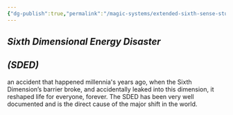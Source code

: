 ```yaml
---
{"dg-publish":true,"permalink":"/magic-systems/extended-sixth-sense-stuff/sded/"}
---
```



## **_Sixth Dimensional Energy Disaster_**

## **_(SDED)_**

an accident that happened millennia's years ago, when the Sixth Dimension’s barrier broke, and accidentally leaked into this dimension, it reshaped life for everyone, forever. The SDED has been very well documented and is the direct cause of the major shift in the world.

